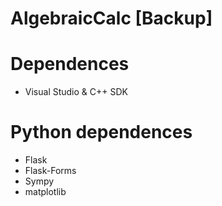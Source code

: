 # AlgebraicCalc [Backup]

# Dependences

  - Visual Studio & C++ SDK
  
# Python dependences
  - Flask
  - Flask-Forms
  - Sympy
  - matplotlib
    
